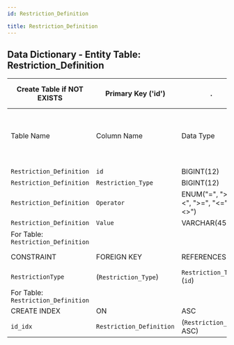 ```yaml
---
id: Restriction_Definition

title: Restriction_Definition
---
```


## Data Dictionary - Entity Table: Restriction_Definition

| Create Table if NOT EXISTS| Primary Key ('id')|.|ENGINE = InnoDB|.|
|---|---|---|---|---|
|Table Name |Column Name|Data Type|PK Primary Key, NN-Not Null, Null|.|
||
|`Restriction_Definition`|`id`|BIGINT(12)|PK, NN|.|
|`Restriction_Definition`|`Restriction_Type`|BIGINT(12)|NULL|.|
|`Restriction_Definition`|`Operator`|ENUM("=", ">", "<", ">=", "<=", "<>") |NULL|.|
|`Restriction_Definition`|`Value`|VARCHAR(45)|NULL|.|
|For Table: `Restriction_Definition`|
|CONSTRAINT|FOREIGN KEY|REFERENCES|ON DELETE|ON UPDATE|
|`RestrictionType`|(`Restriction_Type`)|`Restriction_Type` (`id`)| NO ACTION|NO ACTION|
|For Table: `Restriction_Definition`|
|CREATE INDEX|ON|ASC|VISABLE|.|
|`id_idx`|`Restriction_Definition`|(`Restriction_Type` ASC)| VISIBLE|.|
